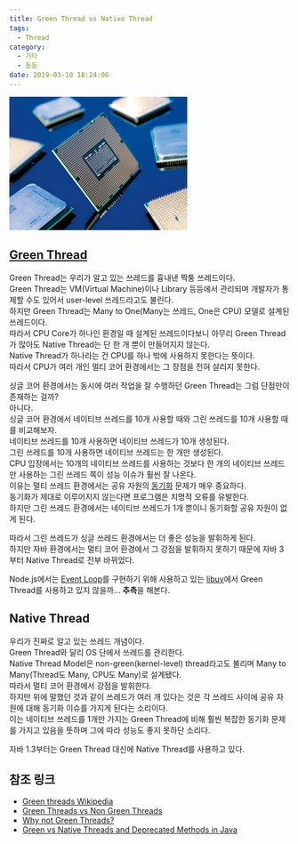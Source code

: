```yaml
---
title: Green Thread vs Native Thread
tags:
  - Thread
category:
  - 기타
  - 등등
date: 2019-03-10 18:24:06
---
```


![](green-thread-vs-native-thread/thumb.png)

## [Green Thread](https://en.wikipedia.org/wiki/Green_threads)
Green Thread는 우리가 알고 있는 쓰레드를 흉내낸 짝퉁 쓰레드이다.  
Green Thread는 VM(Virtual Machine)이나 Library 등등에서 관리되며 개발자가 통제할 수도 있어서 user-level 쓰레드라고도 불린다.  
하지만 Green Thread는 Many to One(Many는 쓰레드, One은 CPU) 모델로 설계된 쓰레드이다.  
따라서 CPU Core가 하나인 환경일 때 설계된 쓰레드이다보니 아무리 Green Thread가 많아도 Native Thread는 단 한 개 뿐이 만들어지지 않는다.  
Native Thread가 하나라는 건 CPU를 하나 밖에 사용하지 못한다는 뜻이다.  
따라서 CPU가 여러 개인 멀티 코어 환경에서는 그 장점을 전혀 살리지 못한다.  

싱글 코어 환경에서는 동시에 여러 작업을 잘 수행하던 Green Thread는 그럼 단점만이 존재하는 걸까?  
아니다.  
싱글 코어 환경에서 네이티브 쓰레드를 10개 사용할 때와 그린 쓰레드를 10개 사용할 때를 비교해보자.  
네이티브 쓰레드를 10개 사용하면 네이티브 쓰레드가 10개 생성된다.  
그린 쓰레드를 10개 사용하면 네이티브 쓰레드는 한 개만 생성된다.  
CPU 입장에서는 10개의 네이티브 쓰레드를 사용하는 것보다 한 개의 네이티브 쓰레드만 사용하는 그린 쓰레드 쪽이 성능 이슈가 훨씬 잘 나온다.  
이유는 멀티 쓰레드 환경에서는 공유 자원의 [동기화](/2019/03/10/java-synchronized-note/) 문제가 매우 중요하다.  
동기화가 제대로 이루어지지 않는다면 프로그램은 치명적 오류를 유발한다.  
하지만 그린 쓰레드 환경에서는 네이티브 쓰레드가 1개 뿐이니 동기화할 공유 자원이 없게 된다.  

따라서 그린 쓰레드가 싱글 쓰레드 환경에서는 더 좋은 성능을 발휘하게 된다.  
하지만 자바 환경에서는 멀티 코어 환경에서 그 강점을 발휘하지 못하기 때문에 자바 3부터 Native Thread로 전부 바뀌었다.

Node.js에서는 [Event Loop](https://nodejs.org/en/docs/guides/event-loop-timers-and-nexttick/)를 구현하기 위해 사용하고 있는
[libuv](https://github.com/libuv/libuv)에서 Green Thread를 사용하고 있지 않을까... **추측**을 해본다.

## Native Thread
우리가 진짜로 알고 있는 쓰레드 개념이다.  
Green Thread와 달리 OS 단에서 쓰레드를 관리한다.  
Native Thread Model은 non-green(kernel-level) thread라고도 불리며 Many to Many(Thread도 Many, CPU도 Many)로 설계됐다.  
따라서 멀티 코어 환경에서 강점을 발휘한다.  
하지만 위에 말했던 것과 같이 쓰레드가 여러 개 있다는 것은 각 쓰레드 사이에 공유 자원에 대해 동기화 이슈를 가지게 된다는 소리이다.  
이는 네이티브 쓰레드를 1개만 가지는 Green Thread에 비해 훨씬 복잡한 동기화 문제를 가지고 있음을 뜻하며 그에 따라 성능도 좋지 못하단 소리다.

자바 1.3부터는 Green Thread 대신에 Native Thread를 사용하고 있다.  

## 참조 링크
* [Green threads Wikipedia](https://en.wikipedia.org/wiki/Green_threads)
* [Green Threads vs Non Green Threads](https://stackoverflow.com/questions/5713142/green-threads-vs-non-green-threads)  
* [Why not Green Threads?](https://softwareengineering.stackexchange.com/questions/120384/why-not-green-threads)  
* [Green vs Native Threads and Deprecated Methods in Java](https://www.geeksforgeeks.org/green-vs-native-threads-and-deprecated-methods-in-java/)